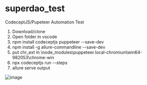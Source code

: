 # superdao_test
CodeceptJS/Pupeteer Automation Test


1. Download/clone
2. Open folder in vscode
3. npm install codeceptjs puppeteer --save-dev
4. npm install -g allure-commandline --save-dev
5. put chr_ext in \node_modules\puppeteer\.local-chromium\win64-982053\chrome-win
6. npx codeceptjs run --steps
7. allure serve output

![image](https://user-images.githubusercontent.com/39554179/167618164-2428a4e1-ac22-47e4-acfc-e234ee7bf7ac.png)
